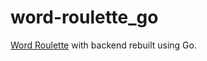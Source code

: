# word-roulette_go
[Word Roulette](https://github.com/gschussler/word-roulette) with backend rebuilt using Go.
